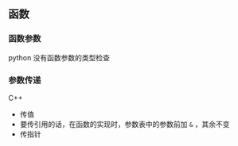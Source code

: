 ## 函数

### 函数参数

python 没有函数参数的类型检查

### 参数传递

C++

* 传值
* 要传引用的话，在函数的实现时，参数表中的参数前加 `&` ，其余不变
* 传指针



